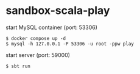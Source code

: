 # sandbox-scala-play

start MySQL container (port: 53306)

```console
$ docker compose up -d
$ mysql -h 127.0.0.1 -P 53306 -u root -ppw play
```

start server (port: 59000)

```console
$ sbt run
```
